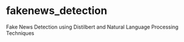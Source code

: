 # fakenews_detection
Fake News Detection using Distilbert and Natural Language Processing Techniques
